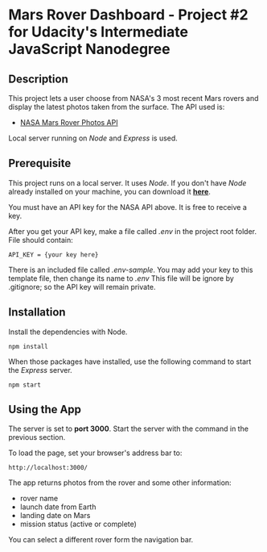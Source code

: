 # Mars Rover Dashboard - Project #2 for Udacity's Intermediate JavaScript Nanodegree

## Description
This project lets a user choose from NASA's 3 most recent Mars rovers and display the latest photos taken from the surface. The API used is:

* [NASA Mars Rover Photos API](https://api.nasa.gov/)

Local server running on *Node* and *Express* is used.

## Prerequisite
This project runs on a local server. It uses *Node*. If you don't have *Node* already installed on your machine, you can download it [**here**](https://nodejs.org/en/download/).

You must have an API key for the NASA API above. It is free to receive a key.

After you get your API key, make a file called *.env* in the project root folder. File should contain:

```
API_KEY = {your key here}
```
There is an included file called *.env-sample*. You may add your key to this template file, then change its name to *.env*
This file will be ignore by .gitignore; so the API key will remain private.

## Installation
Install the dependencies with Node.


```
npm install 
```
When those packages have installed, use the following command to start the *Express* server.

```
npm start 
```

## Using the App

The server is set to **port 3000**. Start the server with the command in the previous section.

To load the page, set your browser's address bar to:

```
http://localhost:3000/
```

The app returns photos from the rover  and some other information:

* rover name
* launch date from Earth
* landing date on Mars
* mission status (active or complete)

You can select a different rover form the navigation bar.
